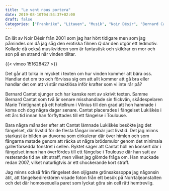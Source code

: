 ```yaml
---
title: "Le vent nous portera"
date: 2019-08-10T04:54:37+02:00
draft: false
Categories: ["Frankrike", "Litauen", "Musik", "Noir Désir", "Bernard Cantat", "Vilnius"]
---
```


En låt av Noir Désir från 2001 som jag har hört tidigare men som jag påmindes om då jag såg den erotiska filmen _Q_ där den utgör ett ledmotiv. Kollade då också musikvideon som är fantastisk och skildrar en mor och son på en strand när vinden tilltar. 

{{< vimeo 151628427 >}}

Det går att tolka in mycket i texten om hur vinden kommer att bära oss. Handlar det om tro och förvissa sig om att allt kommer att gå bra eller handlar det om att vi står maktlösa inför krafter som vi inte rår på? 

Bernard Cantat sjunger och har kanske rent av skrivit texten. Samme Bernard Cantat som två år senare misshandlade sin flickvän, skådespelaren Marie Trintignant på ett hotellrum i Vilnius till den grad att hon hamnade i koma och dog några dagar senare. Cantat placerades i fängelset Lukiškės i ett års tid innan han förflyttades till ett fängelse i Toulouse. 

Bara några månader efter att Cantat lämnade Lukiškės besökte jag det fängelset, där livstid för de flesta fångar innebär just livstid. Det jag minns starkast är bilden av duvorna som cirkulerar där över himlen och som fångarna matade genom att räcka ut några brödsmulor genom det minimala gallerförsedda fönstret i cellen. Ryktet säger att Cantat höll en konsert där i fängelset innan han överfördes till ett fängelse i Toulouse där han satt av resterande tid av sitt straff, men vilket jag glömde fråga om. Han muckade redan 2007, vilket naturligtvis är ett chockerande kort straff. 

Jag minns också från fängelset den oljigaste grönsakssoppa jag någonsin ätit, att fängelsedirektören visade foton från ett besök på Norrtäljeanstalten och det där homosexuella paret som lyckat göra sin cell rätt hemtrevlig. 
